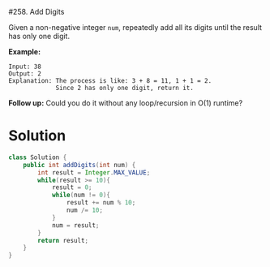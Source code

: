 #258. Add Digits

Given a non-negative integer `num`, repeatedly add all its digits until the result has only one digit.

**Example:**

```
Input: 38
Output: 2 
Explanation: The process is like: 3 + 8 = 11, 1 + 1 = 2. 
             Since 2 has only one digit, return it.
```

**Follow up:**
Could you do it without any loop/recursion in O(1) runtime?

# Solution

```java
class Solution {
    public int addDigits(int num) {
        int result = Integer.MAX_VALUE;
        while(result >= 10){
            result = 0;
            while(num != 0){
                result += num % 10;
                num /= 10;
            }
            num = result;
        }
        return result;
    }
}
```

